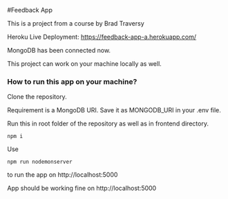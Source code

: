 #Feedback App

This is a project from a course by Brad Traversy

Heroku Live Deployment: https://feedback-app-a.herokuapp.com/

MongoDB has been connected now.

This project can work on your machine locally as well.

### How to run this app on your machine?

Clone the repository.

Requirement is a MongoDB URI. Save it as MONGODB_URI in your .env file.

Run this in root folder of the repository as well as in frontend directory.

```
npm i
```

Use

```
npm run nodemonserver
```

to run the app on http://localhost:5000

App should be working fine on http://localhost:5000
